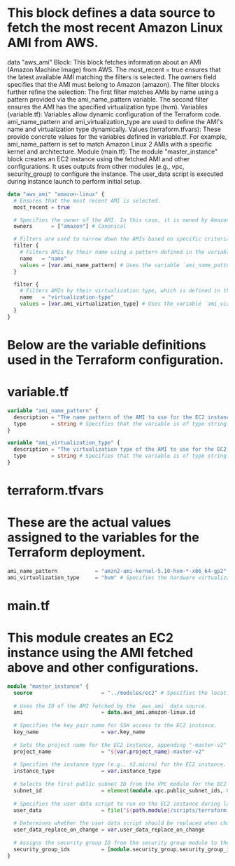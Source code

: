 # This block defines a data source to fetch the most recent Amazon Linux AMI from AWS.
data "aws_ami" Block:
This block fetches information about an AMI (Amazon Machine Image) from AWS.
The most_recent = true ensures that the latest available AMI matching the filters is selected.
The owners field specifies that the AMI must belong to Amazon (amazon).
The filter blocks further refine the selection:
The first filter matches AMIs by name using a pattern provided via the ami_name_pattern variable.
The second filter ensures the AMI has the specified virtualization type (hvm).
Variables (variable.tf):
Variables allow dynamic configuration of the Terraform code.
ami_name_pattern and ami_virtualization_type are used to define the AMI's name and virtualization type dynamically.
Values (terraform.tfvars):
These provide concrete values for the variables defined in variable.tf.
For example, ami_name_pattern is set to match Amazon Linux 2 AMIs with a specific kernel and architecture.
Module (main.tf):
The module "master_instance" block creates an EC2 instance using the fetched AMI and other configurations.
It uses outputs from other modules (e.g., vpc, security_group) to configure the instance.
The user_data script is executed during instance launch to perform initial setup.

```terraform
data "aws_ami" "amazon-linux" {
  # Ensures that the most recent AMI is selected.
  most_recent = true

  # Specifies the owner of the AMI. In this case, it is owned by Amazon (canonical).
  owners      = ["amazon"] # Canonical

  # Filters are used to narrow down the AMIs based on specific criteria.
  filter {
    # Filters AMIs by their name using a pattern defined in the variable `ami_name_pattern`.
    name   = "name"
    values = [var.ami_name_pattern] # Uses the variable `ami_name_pattern` for dynamic filtering.
  }

  filter {
    # Filters AMIs by their virtualization type, which is defined in the variable `ami_virtualization_type`.
    name   = "virtualization-type"
    values = [var.ami_virtualization_type] # Uses the variable `ami_virtualization_type` for dynamic filtering.
  }
}
```
# Below are the variable definitions used in the Terraform configuration.

# variable.tf
```terraform
variable "ami_name_pattern" {
  description = "The name pattern of the AMI to use for the EC2 instance" # Describes the purpose of the variable.
  type        = string # Specifies that the variable is of type string.
}

variable "ami_virtualization_type" {
  description = "The virtualization type of the AMI to use for the EC2 instance" # Describes the purpose of the variable.
  type        = string # Specifies that the variable is of type string.
}
```

# terraform.tfvars
# These are the actual values assigned to the variables for the Terraform deployment.
```terraform
ami_name_pattern            = "amzn2-ami-kernel-5.10-hvm-*-x86_64-gp2" # Matches Amazon Linux 2 AMIs with a specific kernel version and architecture.
ami_virtualization_type     = "hvm" # Specifies the hardware virtualization type.
```

# main.tf
# This module creates an EC2 instance using the AMI fetched above and other configurations.
```terraform
module "master_instance" {
  source                      = "../modules/ec2" # Specifies the location of the EC2 module.
  
  # Uses the ID of the AMI fetched by the `aws_ami` data source.
  ami                         = data.aws_ami.amazon-linux.id
  
  # Specifies the key pair name for SSH access to the EC2 instance.
  key_name                    = var.key_name
  
  # Sets the project name for the EC2 instance, appending "-master-v2" to the base project name.
  project_name                = "${var.project_name}-master-v2"
  
  # Specifies the instance type (e.g., t2.micro) for the EC2 instance.
  instance_type               = var.instance_type
  
  # Selects the first public subnet ID from the VPC module for the EC2 instance.
  subnet_id                   = element(module.vpc.public_subnet_ids, 0)
  
  # Specifies the user data script to run on the EC2 instance during launch.
  user_data                   = file("${path.module}/scripts/terraform_setup.sh")
  
  # Determines whether the user data script should be replaced when changes are made.
  user_data_replace_on_change = var.user_data_replace_on_change
  
  # Assigns the security group ID from the security group module to the EC2 instance.
  security_group_ids          = [module.security_group.security_group_id]
}
```